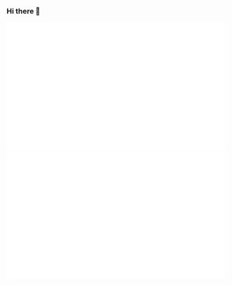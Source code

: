 ### Hi there 👋

![](https://raw.githubusercontent.com/DavFeng1/github-stats/master/generated/overview.svg#gh-dark-mode-only)
![](https://raw.githubusercontent.com/DavFeng1/github-stats/master/generated/overview.svg#gh-light-mode-only)
